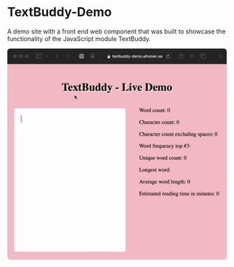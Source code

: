 # TextBuddy-Demo
A demo site with a front end web component that was built to showcase the functionality of the JavaScript module TextBuddy.

![](readme_live_demo.gif "Live demo")

